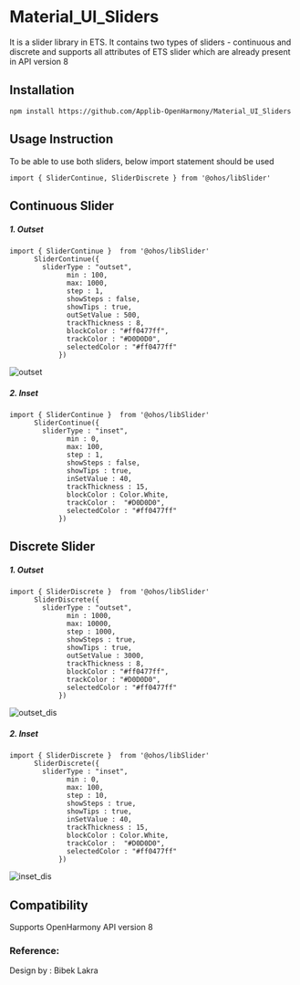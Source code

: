 # Material_UI_Sliders

It is a slider library in ETS. It contains two types of sliders - continuous and discrete and supports all attributes of ETS slider which are already present in API version 8

## Installation

```npm install https://github.com/Applib-OpenHarmony/Material_UI_Sliders```

## Usage Instruction

To be able to use both sliders, below import statement should be used
```ets
import { SliderContinue, SliderDiscrete } from '@ohos/libSlider'
```

## Continuous Slider

##### 1. Outset
```ets
import { SliderContinue }  from '@ohos/libSlider'
      SliderContinue({
        sliderType : "outset",
              min : 100,
              max: 1000,
              step : 1,
              showSteps : false,
              showTips : true,
              outSetValue : 500,
              trackThickness : 8,
              blockColor : "#ff0477ff",
              trackColor : "#D0D0D0",
              selectedColor : "#ff0477ff"
            })
```
![outset](https://github.com/BibekLakra91/Material_UI_Sliders/blob/main/screenshot/outsetSlider.png)

##### 2. Inset
```ets
import { SliderContinue }  from '@ohos/libSlider'
      SliderContinue({
        sliderType : "inset",
              min : 0,
              max: 100,
              step : 1,
              showSteps : false,
              showTips : true,
              inSetValue : 40,
              trackThickness : 15,
              blockColor : Color.White,
              trackColor :  "#D0D0D0",
              selectedColor : "#ff0477ff"
            })
```

## Discrete Slider

##### 1. Outset
```ets
import { SliderDiscrete }  from '@ohos/libSlider'
      SliderDiscrete({
        sliderType : "outset",
              min : 1000,
              max: 10000,
              step : 1000,
              showSteps : true,
              showTips : true,
              outSetValue : 3000,
              trackThickness : 8,
              blockColor : "#ff0477ff",
              trackColor : "#D0D0D0",
              selectedColor : "#ff0477ff"
            })            
```
![outset_dis](https://github.com/BibekLakra91/Material_UI_Sliders/blob/main/screenshot/outsetSlider_dis.png)
      

##### 2. Inset
```ets
import { SliderDiscrete }  from '@ohos/libSlider'
      SliderDiscrete({
        sliderType : "inset",
              min : 0,
              max: 100,
              step : 10,
              showSteps : true,
              showTips : true,
              inSetValue : 40,
              trackThickness : 15,
              blockColor : Color.White,
              trackColor :  "#D0D0D0",
              selectedColor : "#ff0477ff"
            })
```
![inset_dis](https://github.com/BibekLakra91/Material_UI_Sliders/blob/main/screenshot/insetSlider_dis.png)
      

## Compatibility
Supports OpenHarmony API version 8

### Reference:
Design by : Bibek Lakra
